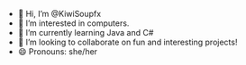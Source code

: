 - 👋 Hi, I’m @KiwiSoupfx
- 👀 I’m interested in computers.
- 🌱 I’m currently learning Java and C#
- 💞️ I’m looking to collaborate on fun and interesting projects!
- 😄 Pronouns: she/her

<!---
KiwiSoupfx/KiwiSoupfx is a ✨ special ✨ repository because its `README.md` (this file) appears on your GitHub profile.
You can click the Preview link to take a look at your changes.
--->
